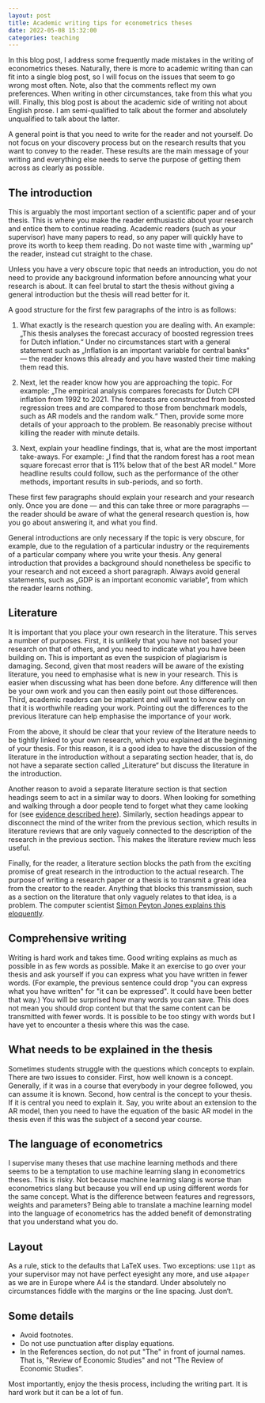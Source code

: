 ```yaml
---
layout: post
title: Academic writing tips for econometrics theses 
date: 2022-05-08 15:32:00
categories: teaching
---
```


In this blog post, I address some frequently made mistakes in the writing of
econometrics theses. Naturally, there is more to academic writing than can fit
into a single blog post, so I will focus on the issues that seem to go wrong
most often. Note, also that the comments reflect my own preferences. When
writing in other circumstances, take from this what you will. Finally, this blog
post is about the academic side of writing not about English prose. I am
semi-qualified to talk about the former and absolutely unqualified to talk about
the latter.

A general point is that you need to write for the reader and not yourself. Do
not focus on your discovery process but on the research results that you want to
convey to the reader. These results are the main message of your writing and
everything else needs to serve the purpose of getting them across as clearly as
possible.

The introduction
----------------

This is arguably the most important section of a scientific paper and of your
thesis. This is where you make the reader enthusiastic about your research and
entice them to continue reading. Academic readers (such as your supervisor) have
many papers to read, so any paper will quickly have to prove its worth to keep
them reading. Do not waste time with „warming up“ the reader, instead cut
straight to the chase.

Unless you have a very obscure topic that needs an introduction, you do not
need to provide any background information before announcing what your research
is about. It can feel brutal to start the thesis without giving a general
introduction but the thesis will read better for it.

A good structure for the first few paragraphs of the intro is as follows:

1. What exactly is the research question you are dealing with. An example: „This
thesis analyses the forecast accuracy of boosted regression trees for Dutch
inflation.“ Under no circumstances start with a general statement such as
„Inflation is an important variable for central banks“ — the reader knows this
already and you have wasted their time making them read this.

2. Next, let the reader know how you are approaching the topic. For example:
„The empirical analysis compares forecasts for Dutch CPI inflation from 
1992 to 2021. The forecasts are constructed from boosted regression trees 
and are compared to those from benchmark models, such as AR models and 
the random walk.“ Then, provide some more details of your approach to 
the problem. Be reasonably precise without killing the reader with minute details.

3. Next, explain your headline findings, that is, what are the most important
take-aways. For example: „I find that the random forest has a root mean square
forecast error that is 11% below that of the best AR model.“ More headline
results could follow, such as the performance of the other methods, important
results in sub-periods, and so forth.

These first few paragraphs should explain your research and your research only.
Once you are done — and this can take three or more paragraphs — the reader
should be aware of what the general research question is, how you go about
answering it, and what you find.

General introductions are only necessary if the topic is very obscure, for
example, due to the regulation of a particular industry or the requirements of a
particular company where you write your thesis. Any general introduction that
provides a background should nonetheless be specific to your research and not
exceed a short paragraph. Always avoid general statements, such as „GDP is an
important economic variable“, from which the reader learns nothing.

Literature
----------

It is important that you place your own research in the literature. This serves
a number of purposes. First, it is unlikely that you have not based your
research on that of others, and you need to indicate what you have been building
on. This is important as even the suspicion of plagiarism is damaging. Second,
given that most readers will be aware of the existing literature, you need to
emphasise what is new in your research. This is easier when discussing what has
been done before. Any difference will then be your own work and you can then
easily point out those differences. Third, academic readers can be impatient and
will want to know early on that it is worthwhile reading your work. Pointing out
the differences to the previous literature can help emphasise the importance of
your work.

From the above, it should be clear that your review of the literature needs to
be tightly linked to your own research, which you explained at the beginning of
your thesis. For this reason, it is a good idea to have the discussion of the
literature in the introduction without a separating section header, that is, do
not have a separate section called „Literature“ but discuss the literature in
the introduction.

Another reason to avoid a separate literature section is that section headings
seem to act in a similar way to doors. When looking for something and walking through a
door people tend to forget what they came looking for (see [evidence described
here](https://www.livescience.com/17132-forget-walked-room-doorways-blame-study-finds.html)).
Similarly, section headings appear to disconnect the mind of the writer from the
previous section, which results in literature reviews that are only vaguely
connected to the description of the research in the previous section. This makes
the literature review much less useful.

Finally, for the reader, a literature section blocks the path from the exciting
promise of great research in the introduction to the actual research. The
purpose of writing a research paper or a thesis is to transmit a great idea from
the creator to the reader. Anything that blocks this transmission, such as a
section on the literature that only vaguely relates to that idea, is a problem.
The computer scientist [Simon Peyton Jones explains this eloquently](https://youtu.be/WP-FkUaOcOM).

Comprehensive writing
---------------------

Writing is hard work and takes time. Good writing explains as much as possible
in as few words as possible. Make it an exercise to go over your thesis and ask
yourself if you can express what you have written in fewer words. (For example,
the previous sentence could drop "you can express what you have written" for "it
can be expressed". It could have been better that way.) You will be surprised
how many words you can save. This does not mean you should drop content but that
the same content can be transmitted with fewer words. It is possible to be too
stingy with words but I have yet to encounter a thesis where this was the case.

What needs to be explained in the thesis
----------------------------------------

Sometimes students struggle with the questions which concepts to explain. There
are two issues to consider. First, how well known is a concept. Generally, if it
was in a course that everybody in your degree followed, you can assume it is
known. Second, how central is the  concept to your thesis. If it is central you
need to explain it. Say, you write about an extension to the AR model, then you
need to have the equation of the basic AR model in the thesis even if this was
the subject of a second year course.

The language of econometrics
----------------------------

I supervise many theses that use machine learning methods and there seems to be
a temptation to use machine learning slang in econometrics theses. This is
risky. Not because machine learning slang is worse than econometrics slang but
because you will end up using different words for the same concept. What is the
difference between features and regressors, weights and parameters? Being able
to translate a machine learning model into the language of econometrics has the
added benefit of demonstrating that you understand what you do.

Layout
------

As a rule, stick to the defaults that LaTeX uses. Two exceptions: use `11pt` as
your supervisor may not have perfect eyesight any more, and use `a4paper` as we
are in Europe where A4 is the standard. Under absolutely no circumstances fiddle
with the margins or the line spacing. Just don‘t.

Some details
------------

- Avoid footnotes.
- Do not use punctuation after display equations.
- In the References section, do not put "The" in front of journal names. That is,
  "Review of Economic Studies" and not "The Review of Economic Studies".

Most importantly, enjoy the thesis process, including the writing part. It is
hard work but it can be a lot of fun.
